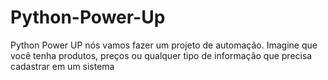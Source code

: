 # Python-Power-Up
 Python Power UP nós vamos fazer um projeto de  automação. Imagine que você tenha produtos, preços ou  qualquer tipo de informação que precisa cadastrar em um  sistema
